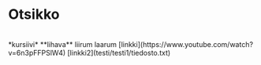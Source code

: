 # Otsikko
<br>
*kursiivi*
**lihava**
liirum laarum
[linkki](https://www.youtube.com/watch?v=6n3pFFPSlW4)
[linkki2](testi/testi1/tiedosto.txt)
